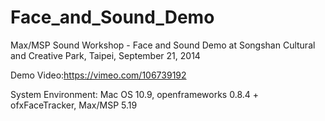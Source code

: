 Face_and_Sound_Demo
===================

Max/MSP Sound Workshop - Face and Sound Demo 
at Songshan Cultural and Creative Park, Taipei, September 21, 2014 

Demo Video:https://vimeo.com/106739192

System Environment: Mac OS 10.9, openframeworks 0.8.4 + ofxFaceTracker, Max/MSP 5.19
